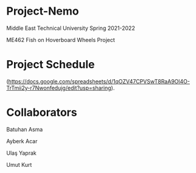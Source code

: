 # Project-Nemo
Middle East Technical University
Spring 2021-2022

ME462 Fish on Hoverboard Wheels Project
# Project Schedule
(https://docs.google.com/spreadsheets/d/1qOZV47CPVSwT8RaA9Ol4O-TrTmii2y-r7Nwonfedujg/edit?usp=sharing).

# Collaborators
Batuhan Asma

Ayberk Acar

Ulaş Yaprak 

Umut Kurt
